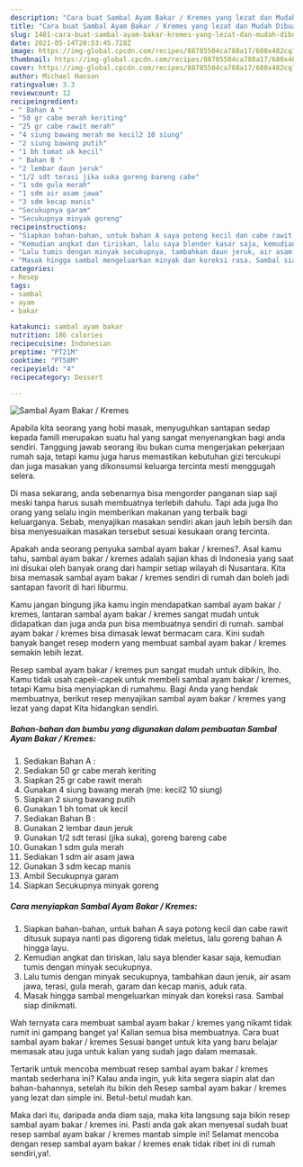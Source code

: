 ```yaml
---
description: "Cara buat Sambal Ayam Bakar / Kremes yang lezat dan Mudah Dibuat"
title: "Cara buat Sambal Ayam Bakar / Kremes yang lezat dan Mudah Dibuat"
slug: 1401-cara-buat-sambal-ayam-bakar-kremes-yang-lezat-dan-mudah-dibuat
date: 2021-05-14T20:53:45.728Z
image: https://img-global.cpcdn.com/recipes/88785504ca788a17/680x482cq70/sambal-ayam-bakar-kremes-foto-resep-utama.jpg
thumbnail: https://img-global.cpcdn.com/recipes/88785504ca788a17/680x482cq70/sambal-ayam-bakar-kremes-foto-resep-utama.jpg
cover: https://img-global.cpcdn.com/recipes/88785504ca788a17/680x482cq70/sambal-ayam-bakar-kremes-foto-resep-utama.jpg
author: Michael Hanson
ratingvalue: 3.3
reviewcount: 12
recipeingredient:
- " Bahan A "
- "50 gr cabe merah keriting"
- "25 gr cabe rawit merah"
- "4 siung bawang merah me kecil2 10 siung"
- "2 siung bawang putih"
- "1 bh tomat uk kecil"
- " Bahan B "
- "2 lembar daun jeruk"
- "1/2 sdt terasi jika suka goreng bareng cabe"
- "1 sdm gula merah"
- "1 sdm air asam jawa"
- "3 sdm kecap manis"
- "Secukupnya garam"
- "Secukupnya minyak goreng"
recipeinstructions:
- "Siapkan bahan-bahan, untuk bahan A saya potong kecil dan cabe rawit ditusuk supaya nanti pas digoreng tidak meletus, lalu goreng bahan A hingga layu."
- "Kemudian angkat dan tiriskan, lalu saya blender kasar saja, kemudian tumis dengan minyak secukupnya."
- "Lalu tumis dengan minyak secukupnya, tambahkan daun jeruk, air asam jawa, terasi, gula merah, garam dan kecap manis, aduk rata."
- "Masak hingga sambal mengeluarkan minyak dan koreksi rasa. Sambal siap dinikmati."
categories:
- Resep
tags:
- sambal
- ayam
- bakar

katakunci: sambal ayam bakar 
nutrition: 186 calories
recipecuisine: Indonesian
preptime: "PT21M"
cooktime: "PT58M"
recipeyield: "4"
recipecategory: Dessert

---
```



![Sambal Ayam Bakar / Kremes](https://img-global.cpcdn.com/recipes/88785504ca788a17/680x482cq70/sambal-ayam-bakar-kremes-foto-resep-utama.jpg)

Apabila kita seorang yang hobi masak, menyuguhkan santapan sedap kepada famili merupakan suatu hal yang sangat menyenangkan bagi anda sendiri. Tanggung jawab seorang ibu bukan cuma mengerjakan pekerjaan rumah saja, tetapi kamu juga harus memastikan kebutuhan gizi tercukupi dan juga masakan yang dikonsumsi keluarga tercinta mesti menggugah selera.

Di masa  sekarang, anda sebenarnya bisa mengorder panganan siap saji meski tanpa harus susah membuatnya terlebih dahulu. Tapi ada juga lho orang yang selalu ingin memberikan makanan yang terbaik bagi keluarganya. Sebab, menyajikan masakan sendiri akan jauh lebih bersih dan bisa menyesuaikan masakan tersebut sesuai kesukaan orang tercinta. 



Apakah anda seorang penyuka sambal ayam bakar / kremes?. Asal kamu tahu, sambal ayam bakar / kremes adalah sajian khas di Indonesia yang saat ini disukai oleh banyak orang dari hampir setiap wilayah di Nusantara. Kita bisa memasak sambal ayam bakar / kremes sendiri di rumah dan boleh jadi santapan favorit di hari liburmu.

Kamu jangan bingung jika kamu ingin mendapatkan sambal ayam bakar / kremes, lantaran sambal ayam bakar / kremes sangat mudah untuk didapatkan dan juga anda pun bisa membuatnya sendiri di rumah. sambal ayam bakar / kremes bisa dimasak lewat bermacam cara. Kini sudah banyak banget resep modern yang membuat sambal ayam bakar / kremes semakin lebih lezat.

Resep sambal ayam bakar / kremes pun sangat mudah untuk dibikin, lho. Kamu tidak usah capek-capek untuk membeli sambal ayam bakar / kremes, tetapi Kamu bisa menyiapkan di rumahmu. Bagi Anda yang hendak membuatnya, berikut resep menyajikan sambal ayam bakar / kremes yang lezat yang dapat Kita hidangkan sendiri.

<!--inarticleads1-->

##### Bahan-bahan dan bumbu yang digunakan dalam pembuatan Sambal Ayam Bakar / Kremes:

1. Sediakan  Bahan A :
1. Sediakan 50 gr cabe merah keriting
1. Siapkan 25 gr cabe rawit merah
1. Gunakan 4 siung bawang merah (me: kecil2 10 siung)
1. Siapkan 2 siung bawang putih
1. Gunakan 1 bh tomat uk kecil
1. Sediakan  Bahan B :
1. Gunakan 2 lembar daun jeruk
1. Gunakan 1/2 sdt terasi (jika suka), goreng bareng cabe
1. Gunakan 1 sdm gula merah
1. Sediakan 1 sdm air asam jawa
1. Gunakan 3 sdm kecap manis
1. Ambil Secukupnya garam
1. Siapkan Secukupnya minyak goreng




<!--inarticleads2-->

##### Cara menyiapkan Sambal Ayam Bakar / Kremes:

1. Siapkan bahan-bahan, untuk bahan A saya potong kecil dan cabe rawit ditusuk supaya nanti pas digoreng tidak meletus, lalu goreng bahan A hingga layu.
1. Kemudian angkat dan tiriskan, lalu saya blender kasar saja, kemudian tumis dengan minyak secukupnya.
1. Lalu tumis dengan minyak secukupnya, tambahkan daun jeruk, air asam jawa, terasi, gula merah, garam dan kecap manis, aduk rata.
1. Masak hingga sambal mengeluarkan minyak dan koreksi rasa. Sambal siap dinikmati.




Wah ternyata cara membuat sambal ayam bakar / kremes yang nikamt tidak rumit ini gampang banget ya! Kalian semua bisa membuatnya. Cara buat sambal ayam bakar / kremes Sesuai banget untuk kita yang baru belajar memasak atau juga untuk kalian yang sudah jago dalam memasak.

Tertarik untuk mencoba membuat resep sambal ayam bakar / kremes mantab sederhana ini? Kalau anda ingin, yuk kita segera siapin alat dan bahan-bahannya, setelah itu bikin deh Resep sambal ayam bakar / kremes yang lezat dan simple ini. Betul-betul mudah kan. 

Maka dari itu, daripada anda diam saja, maka kita langsung saja bikin resep sambal ayam bakar / kremes ini. Pasti anda gak akan menyesal sudah buat resep sambal ayam bakar / kremes mantab simple ini! Selamat mencoba dengan resep sambal ayam bakar / kremes enak tidak ribet ini di rumah sendiri,ya!.

